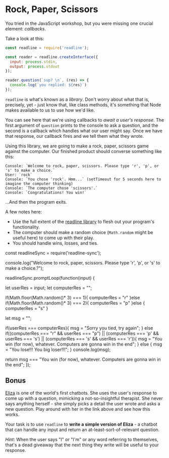 # Rock, Paper, Scissors

You tried in the JavaScript workshop, but you were missing one crucial element: *callbacks*.

Take a look at this:

```js
const readline = require('readline');

const reader = readline.createInterface({
  input: process.stdin,
  output: process.stdout
});

reader.question(`sup? \n`, (res) => {
  console.log(`you replied: ${res}`)
});
```

`readline` is what's known as a *library*. Don't worry about what that is, precisely, yet - just know that, like class methods, it's something that Node makes available to us to use how we'd like.

You can see here that we're using callbacks to *await a user's response*. The first argument of `question` prints to the console to ask a question, and the second is a callback which handles what our user might say. Once we have that response, our callback fires and we tell them what they wrote.

Using this library, we are going to make a rock, paper, scissors game against the computer. Our finished product should converse something like this:

```
Console: `Welcome to rock, paper, scissors. Please type 'r', 'p', or 's' to make a choice.`
User: `rock`
Console: `You chose 'rock'. Hmm...` (setTimeout for 5 seconds here to imagine the computer thinking)
Console: `The computer chose 'scissors'.`
Console: `Congratulations! You win!`
```

...And then the program exits.

A few notes here:

* Use the full extent of the [readline library](https://node.readthedocs.io/en/latest/api/readline/) to flesh out your program's functionality.
* The computer should make a random choice (`Math.random` might be useful here) to come up with their play.
* You should handle wins, losses, and ties.


const readlineSync = require('readline-sync');

console.log("Welcome to rock, paper, scissors. Please type 'r', 'p', or 's' to make a choice.?");

readlineSync.promptLoop(function(input) {

  let userRes = input;
  let computerRes = "";


  if(Math.floor(Math.random()* 3) === 1){
    computerRes = "r"
  }else if(Math.floor(Math.random()* 3) === 2){
    computerRes = "p"
  }else {
    computerRes = "s"
  }

  let msg = "";

  if(userRes === computerRes){
    msg = "Sorry you tied, try again";
  } else if((computerRes === "r" && userRes === "p") ||
            (computerRes === 'p' && userRes === 's') ||
            (computerRes === 's' && userRes === 'r')){
      msg = "You win (for now), whatever. Computers are gonna win in the end";
  } else {
      msg = "You lose!!! You big loser!!!";
  }
    console.log(msg);

  return msg === "You win (for now), whatever. Computers are gonna win in the end";
});


## Bonus

[Eliza](http://psych.fullerton.edu/mbirnbaum/psych101/Eliza.htm) is one of the world's first chatbots. She uses the user's response to come up with a question, mimicking a not-so-insightful therapist. She never says anything herself - she simply picks a detail the user wrote and asks a new question. Play around with her in the link above and see how this works.

Your task is to use `readline` to **write a simple version of Eliza** - a chatbot that can handle any input and return an at-least-sort-of-relevant question.

*Hint*: When the user says "I" or "I'm" or any word referring to themselves, that's a dead giveaway that the next thing they write will be useful to your response.
